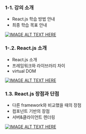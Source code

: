 ### 1-1. 강의 소개
- React.js 학습 방법 안내
- 최종 학습 목표 안내

[![IMAGE ALT TEXT HERE](http://img.youtube.com/vi/GEoNiUcVwjE/0.jpg)](http://www.youtube.com/watch?v=GEoNiUcVwjE)


### 1-.2. React.js 소개
- React.js 소개
- 프레임워크와 라이브러리 차이
- virtual DOM

[![IMAGE ALT TEXT HERE](http://img.youtube.com/vi/H24D0GveBYY/0.jpg)](http://www.youtube.com/watch?v=H24D0GveBYY)


### 1.3. React.js 장점과 단점
- 다른 framework와 비교했을 때의 장점
- 컴포넌트 기반의 장점
- 서버&클라이언트 렌더링

[![IMAGE ALT TEXT HERE](http://img.youtube.com/vi/fISs08P6eMc/0.jpg)](http://www.youtube.com/watch?v=fISs08P6eMc)
